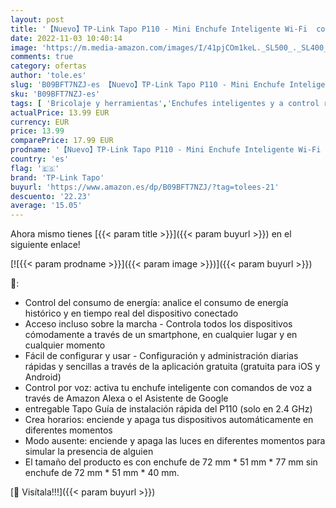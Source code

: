 ```yaml
---
layout: post
title: '【Nuevo】TP-Link Tapo P110 - Mini Enchufe Inteligente Wi-Fi  con Monitoreo Energético   Programar el Encendido/Apagado  Ahorro Energía  Compatible con Alexa y Google Home'
date: 2022-11-03 10:40:14
image: 'https://m.media-amazon.com/images/I/41pjCOm1keL._SL500_._SL400_.jpg'
comments: true
category: ofertas
author: 'tole.es'
slug: 'B09BFT7NZJ-es 【Nuevo】TP-Link Tapo P110 - Mini Enchufe Inteligente Wi-Fi...'
sku: 'B09BFT7NZJ-es'
tags: [ 'Bricolaje y herramientas','Enchufes inteligentes y a control remoto','Enchufes y accesorios','Instalación eléctrica','alexa','enchufe','google','home','inteligente','tp-link tapo','🇪🇸', ]
actualPrice: 13.99 EUR
currency: EUR
price: 13.99
comparePrice: 17.99 EUR
prodname: '【Nuevo】TP-Link Tapo P110 - Mini Enchufe Inteligente Wi-Fi  con Monitoreo Energético   Programar el Encendido/Apagado  Ahorro Energía  Compatible con Alexa y Google Home'
country: 'es'
flag: '🇪🇸'
brand: 'TP-Link Tapo'
buyurl: 'https://www.amazon.es/dp/B09BFT7NZJ/?tag=tolees-21'
descuento: '22.23'
average: '15.05'
---
```


Ahora mismo tienes [{{< param title >}}]({{< param buyurl >}}) en el siguiente enlace!

[![{{< param prodname >}}]({{< param image >}})]({{< param buyurl >}})

🔎:

- Control del consumo de energía: analice el consumo de energía histórico y en tiempo real del dispositivo conectado
- Acceso incluso sobre la marcha - Controla todos los dispositivos cómodamente a través de un smartphone, en cualquier lugar y en cualquier momento
- Fácil de configurar y usar - Configuración y administración diarias rápidas y sencillas a través de la aplicación gratuita (gratuita para iOS y Android)
- Control por voz: activa tu enchufe inteligente con comandos de voz a través de Amazon Alexa o el Asistente de Google
- entregable Tapo Guía de instalación rápida del P110 (solo en 2.4 GHz)
- Crea horarios: enciende y apaga tus dispositivos automáticamente en diferentes momentos
- Modo ausente: enciende y apaga las luces en diferentes momentos para simular la presencia de alguien
- El tamaño del producto es con enchufe de 72 mm * 51 mm * 77 mm sin enchufe de 72 mm * 51 mm * 40 mm.

[🛒 Visítala!!!]({{< param buyurl >}})
